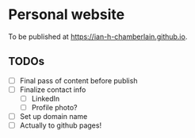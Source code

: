 # Personal website

To be published at <https://ian-h-chamberlain.github.io>.

## TODOs

- [ ] Final pass of content before publish
- [ ] Finalize contact info
  - [ ] LinkedIn
  - [ ] Profile photo?
- [ ] Set up domain name
- [ ] Actually to github pages!
